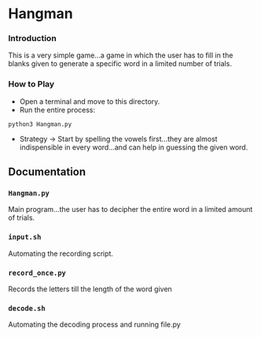 # Hangman

### Introduction

This is a very simple game...a game in which the user has to fill in the blanks given to generate a specific word in a limited number of trials.

### How to Play

* Open a terminal and move to this directory.
* Run the entire process:
```
python3 Hangman.py
```
* Strategy -> Start by spelling the vowels first...they are almost indispensible in every word...and can help in guessing the given word.

## Documentation

### `Hangman.py`

Main program...the user has to decipher the entire word in a limited amount of trials.

### `input.sh`

Automating the recording script.

### `record_once.py`

Records the letters till the length of the word given

### `decode.sh`

Automating the decoding process and running file.py


